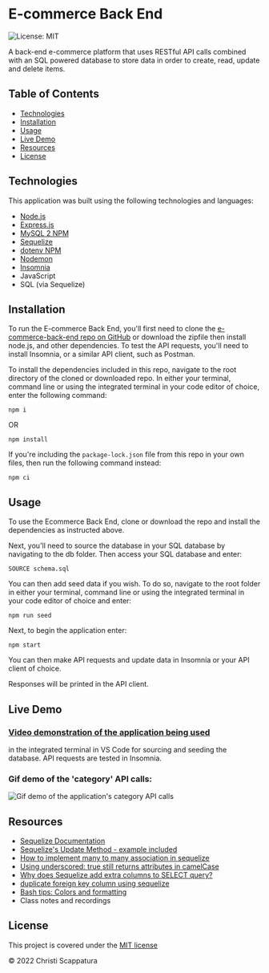 # E-commerce Back End
![License: MIT](https://img.shields.io/badge/License-MIT-yellow.svg?style=flat-square)

A back-end e-commerce platform that uses RESTful API calls combined with an SQL powered database to store data in order to create, read, update and delete items.

## Table of Contents

* [Technologies](#technologies)
* [Installation](#installation)
* [Usage](#usage)
* [Live Demo](#live-demo)
* [Resources](#resources)
* [License](#license)

## Technologies
This application was built using the following technologies and languages:
* [Node.js](https://nodejs.org/en/)
* [Express.js](https://expressjs.com/)
* [MySQL 2 NPM](https://www.npmjs.com/package/mysql2)
* [Sequelize](https://sequelize.org/)
* [dotenv NPM](https://www.npmjs.com/package/dotenv)
* [Nodemon](https://www.npmjs.com/package/nodemon)
* [Insomnia](https://insomnia.rest/)
* JavaScript
* SQL (via Sequelize)

## Installation

To run the E-commerce Back End, you'll first need to clone the [e-commerce-back-end repo on GitHub](https://github.com/jazzberriess/e-commerce-back-end) or download the zipfile then install node.js, and other dependencies. To test the API requests, you'll need to install Insomnia, or a similar API client, such as Postman.

To install the dependencies included in this repo, navigate to the root directory of the cloned or downloaded repo. In either your terminal, command line or using the integrated terminal in your code editor of choice, enter the following command:

`npm i`

OR

`npm install`

If you're including the `package-lock.json` file from this repo in your own files, then run the following command instead:

`npm ci`

## Usage

To use the Ecommerce Back End, clone or download the repo and install the dependencies as instructed above.

Next, you'll need to source the database in your SQL database by navigating to the db folder. Then access your SQL database and enter:

`SOURCE schema.sql`

You can then add seed data if you wish. To do so, navigate to the root folder in either your terminal, command line or using the integrated terminal in your code editor of choice and enter:

`npm run seed`

Next, to begin the application enter:

`npm start`

You can then make API requests and update data in Insomnia or your API client of choice.

Responses will be printed in the API client.

## Live Demo
### [Video demonstration of the application being used](https://drive.google.com/file/d/1HJ6fjNTu7-QBqOmlwHg-kZFcLHs7nqnQ/view)
in the integrated terminal in VS Code for sourcing and seeding the database. API requests are tested in Insomnia.

### Gif demo of the 'category' API calls:
![Gif demo of the application's category API calls](./images/demo-category-api-calls.gif)

## Resources
* [Sequelize Documentation](https://sequelize.org/docs/v6/getting-started/)
* [Sequelize's Update Method - example included](https://medium.com/@sarahdherr/sequelizes-update-method-example-included-39dfed6821d)
* [How to implement many to many association in sequelize](https://stackoverflow.com/questions/22958683/how-to-implement-many-to-many-association-in-sequelize)
* [Using underscored: true still returns attributes in camelCase](https://github.com/sequelize/sequelize/issues/10857#issuecomment-601471753)
* [Why does Sequelize add extra columns to SELECT query?](https://stackoverflow.com/questions/49424040/why-does-sequelize-add-extra-columns-to-select-query)
* [duplicate foreign key column using sequelize](https://stackoverflow.com/questions/32870428/duplicate-foreign-key-column-using-sequelize)
* [Bash tips: Colors and formatting](https://misc.flogisoft.com/bash/tip_colors_and_formatting)
* Class notes and recordings


## License

This project is covered under the [MIT license](https://github.com/jazzberriess/employee-management-system/blob/main/LICENSE)

&copy; 2022 Christi Scappatura